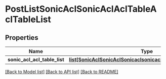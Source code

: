 # PostListSonicAclSonicAclAclTableAclTableList

## Properties
Name | Type | Description | Notes
------------ | ------------- | ------------- | -------------
**sonic_acl_acl_table_list** | [**list[SonicAclSonicAclSonicaclsonicaclACLTABLEACLTABLELIST]**](SonicAclSonicAclSonicaclsonicaclACLTABLEACLTABLELIST.md) |  | [optional] 

[[Back to Model list]](../README.md#documentation-for-models) [[Back to API list]](../README.md#documentation-for-api-endpoints) [[Back to README]](../README.md)


